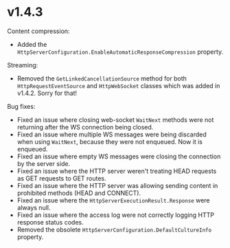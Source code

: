 # v1.4.3

Content compression:

- Added the `HttpServerConfiguration.EnableAutomaticResponseCompression` property.

Streaming:

- Removed the `GetLinkedCancellationSource` method for both `HttpRequestEventSource` and `HttpWebSocket` classes which was added in v1.4.2. Sorry for that!

Bug fixes:

- Fixed an issue where closing web-socket `WaitNext` methods were not returning after the WS connection being closed.
- Fixed an issue where multiple WS messages were being discarded when using `WaitNext`, because they were not enqueued. Now it is enqueued.
- Fixed an issue where empty WS messages were closing the connection by the server side.
- Fixed an issue where the HTTP server weren't treating HEAD requests as GET requests to GET routes.
- Fixed an issue where the HTTP server was allowing sending content in prohibited methods (HEAD and CONNECT).
- Fixed an issue where the `HttpServerExecutionResult.Response` were always null.
- Fixed an issue where the access log were not correctly logging HTTP response status codes.
- Removed the obsolete `HttpServerConfiguration.DefaultCultureInfo` property.